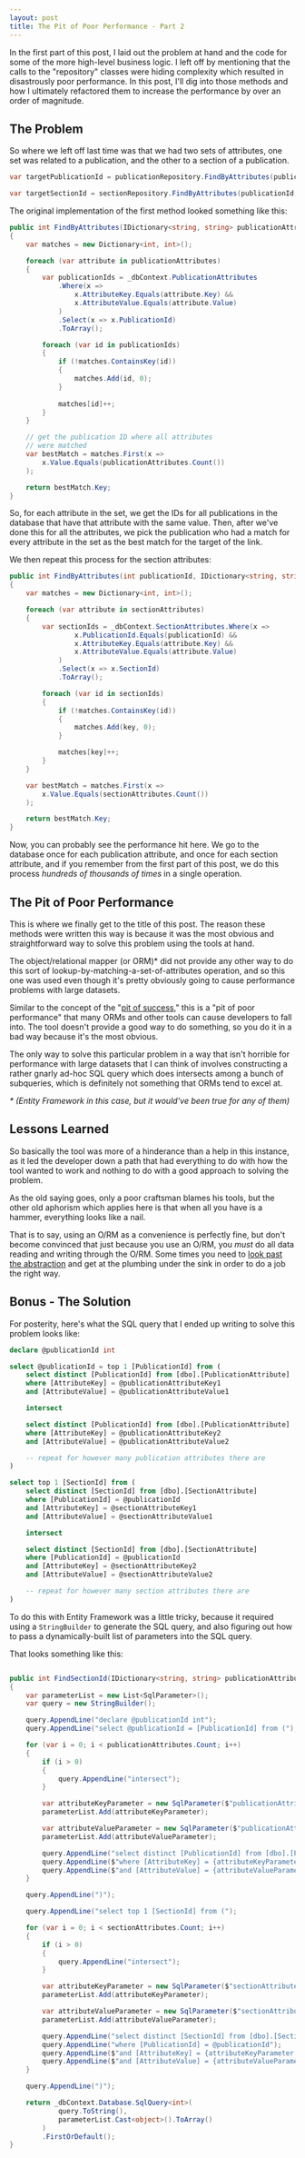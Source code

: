 ```yaml
---
layout: post
title: The Pit of Poor Performance - Part 2
---
```


In the first part of this post, I laid out the problem at hand and the code for some of the more high-level business logic. I left off by mentioning that the calls to the "repository" classes were hiding complexity which resulted in disastrously poor performance. In this post, I'll dig into those methods and how I ultimately refactored them to increase the performance by over an order of magnitude.

## The Problem

So where we left off last time was that we had two sets of attributes, one set was related to a publication, and the other to a section of a publication. 

````csharp
var targetPublicationId = publicationRepository.FindByAttributes(publicationAttributes);

var targetSectionId = sectionRepository.FindByAttributes(publicationId, sectionAttributes);
````

The original implementation of the first method looked something like this:

````csharp
public int FindByAttributes(IDictionary<string, string> publicationAttributes)
{
    var matches = new Dictionary<int, int>();

    foreach (var attribute in publicationAttributes)
    {
        var publicationIds = _dbContext.PublicationAttributes
            .Where(x => 
                x.AttributeKey.Equals(attribute.Key) &&         
                x.AttributeValue.Equals(attribute.Value)
            )
            .Select(x => x.PublicationId)
            .ToArray();

        foreach (var id in publicationIds)
        {
            if (!matches.ContainsKey(id))
            {
                matches.Add(id, 0);
            }
            
            matches[id]++;
        }
    }

    // get the publication ID where all attributes
    // were matched
    var bestMatch = matches.First(x => 
        x.Value.Equals(publicationAttributes.Count())
    );

    return bestMatch.Key;
}
````

So, for each attribute in the set, we get the IDs for all publications in the database that have that attribute with the same value. Then, after we've done this for all the attributes, we pick the publication who had a match for every attribute in the set as the best match for the target of the link.

We then repeat this process for the section attributes:

````csharp
public int FindByAttributes(int publicationId, IDictionary<string, string> sectionAttributes)
{
    var matches = new Dictionary<int, int>();

    foreach (var attribute in sectionAttributes)
    {
        var sectionIds = _dbContext.SectionAttributes.Where(x =>
                x.PublicationId.Equals(publicationId) &&
                x.AttributeKey.Equals(attribute.Key) &&
                x.AttributeValue.Equals(attribute.Value)
            )
            .Select(x => x.SectionId)
            .ToArray();

        foreach (var id in sectionIds)
        {
            if (!matches.ContainsKey(id))
            {
                matches.Add(key, 0);
            }

            matches[key]++;
        }
    }

    var bestMatch = matches.First(x =>
        x.Value.Equals(sectionAttributes.Count())
    );

    return bestMatch.Key;
}
````

Now, you can probably see the performance hit here. We go to the database once for each publication attribute, and once for each section attribute, and if you remember from the first part of this post, we do this process *hundreds of thousands of times* in a single operation.

## The Pit of Poor Performance

This is where we finally get to the title of this post. The reason these methods were written this way is because it was the most obvious and straightforward way to solve this problem using the tools at hand. 

The object/relational mapper (or ORM)* did not provide any other way to do this sort of lookup-by-matching-a-set-of-attributes operation, and so this one was used even though it's pretty obviously going to cause performance problems with large datasets.

Similar to the concept of the "[pit of success](https://blog.codinghorror.com/falling-into-the-pit-of-success/)," this is a "pit of poor performance" that many ORMs and other tools can cause developers to fall into. The tool doesn't provide a good way to do something, so you do it in a bad way because it's the most obvious.

The only way to solve this particular problem in a way that isn't horrible for performance with large datasets that I can think of involves constructing a rather gnarly ad-hoc SQL query which does intersects among a bunch of subqueries, which is definitely not something that ORMs tend to excel at. 

_* (Entity Framework in this case, but it would've been true for any of them)_

## Lessons Learned

So basically the tool was more of a hinderance than a help in this instance, as it led the developer down a path that had everything to do with how the tool wanted to work and nothing to do with a good approach to solving the problem.

As the old saying goes, only a poor craftsman blames his tools, but the other old aphorism which applies here is that when all you have is a hammer, everything looks like a nail. 

That is to say, using an O/RM as a convenience is perfectly fine, but don't become convinced that just because you use an O/RM, you *must* do all data reading and writing through the O/RM. Some times you need to  [look past the abstraction](https://www.hanselman.com/blog/PleaseLearnToThinkAboutAbstractions.aspx) and get at the plumbing under the sink in order to do a job the right way.

## Bonus - The Solution

For posterity, here's what the SQL query that I ended up writing to solve this problem looks like:

````sql
declare @publicationId int

select @publicationId = top 1 [PublicationId] from (
    select distinct [PublicationId] from [dbo].[PublicationAttribute]
    where [AttributeKey] = @publicationAttributeKey1
    and [AttributeValue] = @publicationAttributeValue1

    intersect

    select distinct [PublicationId] from [dbo].[PublicationAttribute]
    where [AttributeKey] = @publicationAttributeKey2
    and [AttributeValue] = @publicationAttributeValue2

    -- repeat for however many publication attributes there are
)

select top 1 [SectionId] from (
    select distinct [SectionId] from [dbo].[SectionAttribute]
    where [PublicationId] = @publicationId
    and [AttributeKey] = @sectionAttributeKey1
    and [AttributeValue] = @sectionAttributeValue1

    intersect

    select distinct [SectionId] from [dbo].[SectionAttribute]
    where [PublicationId] = @publicationId
    and [AttributeKey] = @sectionAttributeKey2
    and [AttributeValue] = @sectionAttributeValue2

    -- repeat for however many section attributes there are
)
````

To do this with Entity Framework was a little tricky, because it required using a `StringBuilder` to generate the SQL query, and also figuring out how to pass a dynamically-built list of parameters into the SQL query. 

That looks something like this:

````csharp

public int FindSectionId(IDictionary<string, string> publicationAttributes, IDictionary<string, string> sectionAttributes)
{
    var parameterList = new List<SqlParameter>();
    var query = new StringBuilder();

    query.AppendLine("declare @publicationId int");
    query.AppendLine("select @publicationId = [PublicationId] from (");

    for (var i = 0; i < publicationAttributes.Count; i++)
    {
        if (i > 0)
        {
            query.AppendLine("intersect");
        }

        var attributeKeyParameter = new SqlParameter($"publicationAttributeKey{i}", publicationAttributes[i].Key);
        parameterList.Add(attributeKeyParameter);

        var attributeValueParameter = new SqlParameter($"publicationAttributeValue{i}", publicationAttributes[i].Value);
        parameterList.Add(attributeValueParameter);

        query.AppendLine("select distinct [PublicationId] from [dbo].[PublicationAttribute]");
        query.AppendLine($"where [AttributeKey] = {attributeKeyParameter.ParameterName}");
        query.AppendLine($"and [AttributeValue] = {attributeValueParameter.ParameterName}");
    }

    query.AppendLine(")");

    query.AppendLine("select top 1 [SectionId] from (");

    for (var i = 0; i < sectionAttributes.Count; i++)
    {
        if (i > 0)
        {
            query.AppendLine("intersect");
        }

        var attributeKeyParameter = new SqlParameter($"sectionAttributeKey{i}", sectionAttributes[i].Key);
        parameterList.Add(attributeKeyParameter);

        var attributeValueParameter = new SqlParameter($"sectionAttributeValue{i}", sectionAttributes[i].Value);
        parameterList.Add(attributeValueParameter);

        query.AppendLine("select distinct [SectionId] from [dbo].[SectionAttribute]");
        query.AppendLine("where [PublicationId] = @publicationId");
        query.AppendLine($"and [AttributeKey] = {attributeKeyParameter.ParameterName}");
        query.AppendLine($"and [AttributeValue] = {attributeValueParameter.ParameterName}");
    }

    query.AppendLine(")");

    return _dbContext.Database.SqlQuery<int>(
            query.ToString(), 
            parameterList.Cast<object>().ToArray()
        )
        .FirstOrDefault();
}
````